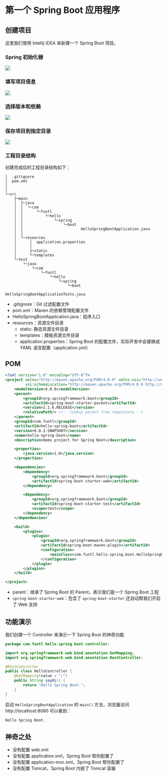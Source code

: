 # 第一个 Spring Boot 应用程序

## 创建项目

这里我们使用 Intellij IDEA 来新建一个 Spring Boot 项目。

### Spring 初始化器

![](/assets/Lusifer1527230830.png)

### 填写项目信息

![](/assets/Lusifer1527231009.png)

### 选择版本和依赖

![](/assets/Lusifer1527231053.png)

### 保存项目到指定目录

![](/assets/Lusifer1527231065.png)

### 工程目录结构

创建完成后的工程目录结构如下：

```
│  .gitignore
│  pom.xml
│
│
└─src
    ├─main
    │  ├─java
    │  │  └─com
    │  │      └─funtl
    │  │          └─hello
    │  │              └─spring
    │  │                  └─boot
    │  │                          HelloSpringBootApplication.java
    │  │
    │  └─resources
    │      │  application.properties
    │      │
    │      ├─static
    │      └─templates
    └─test
        └─java
            └─com
                └─funtl
                    └─hello
                        └─spring
                            └─boot
                                    HelloSpringBootApplicationTests.java
```

- .gitignore：Git 过滤配置文件
- pom.xml：Maven 的依赖管理配置文件
- HelloSpringBootApplication.java：程序入口
- resources：资源文件目录
    - static: 静态资源文件目录
    - templates：模板资源文件目录
    - application.properties：Spring Boot 的配置文件，实际开发中会替换成 YAML 语言配置（application.yml）

## POM

```xml
<?xml version="1.0" encoding="UTF-8"?>
<project xmlns="http://maven.apache.org/POM/4.0.0" xmlns:xsi="http://www.w3.org/2001/XMLSchema-instance"
         xsi:schemaLocation="http://maven.apache.org/POM/4.0.0 http://maven.apache.org/xsd/maven-4.0.0.xsd">
    <modelVersion>4.0.0</modelVersion>
    <parent>
        <groupId>org.springframework.boot</groupId>
        <artifactId>spring-boot-starter-parent</artifactId>
        <version>2.1.6.RELEASE</version>
        <relativePath/> <!-- lookup parent from repository -->
    </parent>
    <groupId>com.funtl</groupId>
    <artifactId>hello-spring-boot</artifactId>
    <version>0.0.1-SNAPSHOT</version>
    <name>hello-spring-boot</name>
    <description>Demo project for Spring Boot</description>

    <properties>
        <java.version>1.8</java.version>
    </properties>

    <dependencies>
        <dependency>
            <groupId>org.springframework.boot</groupId>
            <artifactId>spring-boot-starter-web</artifactId>
        </dependency>

        <dependency>
            <groupId>org.springframework.boot</groupId>
            <artifactId>spring-boot-starter-test</artifactId>
            <scope>test</scope>
        </dependency>
    </dependencies>

    <build>
        <plugins>
            <plugin>
                <groupId>org.springframework.boot</groupId>
                <artifactId>spring-boot-maven-plugin</artifactId>
                <configuration>
                    <mainClass>com.funtl.hello.spring.boot.HelloSpringBootApplication</mainClass>
                </configuration>
            </plugin>
        </plugins>
    </build>

</project>
```

- parent：继承了 Spring Boot 的 Parent，表示我们是一个 Spring Boot 工程
- `spring-boot-starter-web`：包含了 `spring-boot-starter` 还自动帮我们开启了 Web 支持

## 功能演示

我们创建一个 Controller 来演示一下 Spring Boot 的神奇功能

```java
package com.funtl.hello.spring.boot.controller;

import org.springframework.web.bind.annotation.GetMapping;
import org.springframework.web.bind.annotation.RestController;

@RestController
public class HelloController {
    @GetMapping(value = "/")
    public String sayHi() {
        return "Hello Spring Boot.";
    }
}
```

启动 `HelloSpringBootApplication` 的 `main()` 方法，浏览器访问 http://localhost:8080 可以看到：

```html
Hello Spring Boot.
```

## 神奇之处

- 没有配置 web.xml
- 没有配置 application.xml，Spring Boot 帮你配置了
- 没有配置 application-mvc.xml，Spring Boot 帮你配置了
- 没有配置 Tomcat，Spring Boot 内嵌了 Tomcat 容器